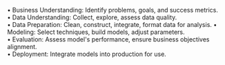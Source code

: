 • Business Understanding: Identify problems, goals, and success metrics.  
• Data Understanding: Collect, explore, assess data quality.  
• Data Preparation: Clean, construct, integrate, format data for analysis.
• Modeling: Select techniques, build models, adjust parameters.  
• Evaluation: Assess model's performance, ensure business objectives alignment.  
• Deployment: Integrate models into production for use.